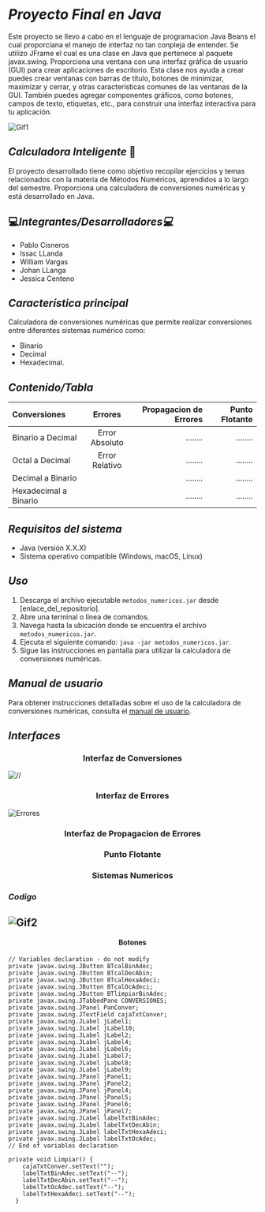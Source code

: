 
# *Proyecto Final en Java*
Este proyecto se llevo a cabo en el lenguaje de programacion Java Beans el cual proporciana el manejo de interfaz no tan conpleja de entender. Se utilizo JFrame el cual es una clase en Java que pertenece al paquete javax.swing. Proporciona una ventana con una interfaz gráfica de usuario (GUI) para crear aplicaciones de escritorio. Esta clase nos ayuda a crear puedes crear ventanas con barras de título, botones de minimizar, maximizar y cerrar, y otras características comunes de las ventanas de la GUI. También puedes agregar componentes gráficos, como botones, campos de texto, etiquetas, etc., para construir una interfaz interactiva para tu aplicación.

![Gif1](https://github.com/JohanLlanga/MetodosNumericos/assets/134894866/085080bb-8b42-4b90-b490-04e5ebd5d866)
      
## *Calculadora Inteligente* :clap:
El proyecto desarrollado tiene como objetivo recopilar ejercicios y temas relacionados con la materia de Métodos Numéricos, aprendidos a lo largo del semestre. Proporciona una calculadora de conversiones numéricas y está desarrollado en Java.

## :computer:*Integrantes/Desarrolladores:computer:*

- Pablo Cisneros
- Issac LLanda
- William Vargas
- Johan LLanga
- Jessica Centeno

## *Característica principal*

Calculadora de conversiones numéricas que permite realizar conversiones entre diferentes sistemas numérico como:
- Binario
- Decimal
- Hexadecimal.
  
## *Contenido/Tabla*
  
| Conversiones | Errores  | Propagacion de Errores |Punto Flotante |
| :------------ |:---------------:|-------:|-------:|
| Binario a Decimal| Error Absoluto |........|........|
| Octal a Decimal| Error Relativo       |........|........|
| Decimal a Binario|  |........|........|
| Hexadecimal a Binario|   |........|........|


## *Requisitos del sistema*

- Java (versión X.X.X)
- Sistema operativo compatible (Windows, macOS, Linux)

## *Uso*
1. Descarga el archivo ejecutable `metodos_numericos.jar` desde [enlace_del_repositorio].
2. Abre una terminal o línea de comandos.
3. Navega hasta la ubicación donde se encuentra el archivo `metodos_numericos.jar`.
4. Ejecuta el siguiente comando: `java -jar metodos_numericos.jar`.
5. Sigue las instrucciones en pantalla para utilizar la calculadora de conversiones numéricas.

## *Manual de usuario*

Para obtener instrucciones detalladas sobre el uso de la calculadora de conversiones numéricas, consulta el [manual de usuario](enlace_al_manual_de_usuario).


## *Interfaces*

<h3 align="center"> Interfaz de Conversiones </h3>

![//](https://github.com/JohanLlanga/MetodosNumericos/assets/134894866/18de671c-2ecd-44ad-8d3f-24850116a044)

<h3 align="center"> Interfaz de Errores </h3>
  
![Errores](https://github.com/JohanLlanga/MetodosNumericos/assets/134894866/e96f3fe7-44f7-4f7e-9326-0dee1f556d0c)

<h3 align="center"> Interfaz de Propagacion de Errores </h3>

<h3 align="center"> Punto Flotante </h3>

<h3 align="center"> Sistemas Numericos  </h3>

### *Codigo*

## ![Gif2](https://github.com/JohanLlanga/MetodosNumericos/assets/134894866/ce9b440f-2925-43a5-95f0-1f18774515f1)

<h4 align="center"> Botones </h4>

    // Variables declaration - do not modify                     
    private javax.swing.JButton BTcalBinAdec;
    private javax.swing.JButton BTcalDecAbin;
    private javax.swing.JButton BTcalHexaAdeci;
    private javax.swing.JButton BTcalOcAdeci;
    private javax.swing.JButton BTlimpiarBinAdec;
    private javax.swing.JTabbedPane CONVERSIONES;
    private javax.swing.JPanel PanConver;
    private javax.swing.JTextField cajaTxtConver;
    private javax.swing.JLabel jLabel1;
    private javax.swing.JLabel jLabel10;
    private javax.swing.JLabel jLabel2;
    private javax.swing.JLabel jLabel4;
    private javax.swing.JLabel jLabel6;
    private javax.swing.JLabel jLabel7;
    private javax.swing.JLabel jLabel8;
    private javax.swing.JLabel jLabel9;
    private javax.swing.JPanel jPanel1;
    private javax.swing.JPanel jPanel2;
    private javax.swing.JPanel jPanel4;
    private javax.swing.JPanel jPanel5;
    private javax.swing.JPanel jPanel6;
    private javax.swing.JPanel jPanel7;
    private javax.swing.JLabel labelTxtBinAdec;
    private javax.swing.JLabel labelTxtDecAbin;
    private javax.swing.JLabel labelTxtHexaAdeci;
    private javax.swing.JLabel labelTxtOcAdec;
    // End of variables declaration                   

    private void Limpiar() {
        cajaTxtConver.setText("");
        labelTxtBinAdec.setText("--");
        labelTxtDecAbin.setText("--");
        labelTxtOcAdec.setText("--");
        labelTxtHexaAdeci.setText("--");
      }

